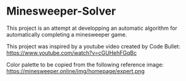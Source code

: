 # Minesweeper-Solver
This project is an attempt at developping an automatic algorithm for automatically completing a minesweeper game. 

This project was inspired by a youtube video created by Code Bullet: https://www.youtube.com/watch?v=cGUHehFGqBc

Color palette to be copied from the following reference image: https://minesweeper.online/img/homepage/expert.png
